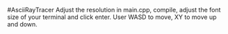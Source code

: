 #AsciiRayTracer
Adjust the resolution in main.cpp, compile, adjust the font size of your terminal and click enter. User WASD to move, XY to move up and down.
